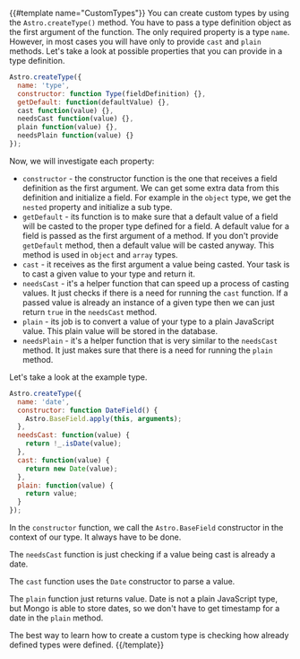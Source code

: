 {{#template name="CustomTypes"}}
You can create custom types by using the `Astro.createType()` method. You have to pass a type definition object as the first argument of the function. The only required property is a type `name`. However, in most cases you will have only to provide `cast` and `plain` methods. Let's take a look at possible properties that you can provide in a type definition.

```js
Astro.createType({
  name: 'type',
  constructor: function Type(fieldDefinition) {},
  getDefault: function(defaultValue) {},
  cast function(value) {},
  needsCast function(value) {},
  plain function(value) {},
  needsPlain function(value) {}
});
```

Now, we will investigate each property:

- `constructor` - the constructor function is the one that receives a field definition as the first argument. We can get some extra data from this definition and initialize a field. For example in the `object` type, we get the `nested` property and initialize a sub type.
- `getDefault` - its function is to make sure that a default value of a field will be casted to the proper type defined for a field. A default value for a field is passed as the first argument of a method. If you don't provide `getDefault` method, then a default value will be casted anyway. This method is used in `object` and `array` types.
- `cast` - it receives as the first argument a value being casted. Your task is to cast a given value to your type and return it.
- `needsCast` - it's a helper function that can speed up a process of casting values. It just checks if there is a need for running the `cast` function. If a passed value is already an instance of a given type then we can just return `true` in the `needsCast` method.
- `plain` - its job is to convert a value of your type to a plain JavaScript value. This plain value will be stored in the database.
- `needsPlain` - it's a helper function that is very similar to the `needsCast` method. It just makes sure that there is a need for running the `plain` method.

Let's take a look at the example type.

```js
Astro.createType({
  name: 'date',
  constructor: function DateField() {
    Astro.BaseField.apply(this, arguments);
  },
  needsCast: function(value) {
    return !_.isDate(value);
  },
  cast: function(value) {
    return new Date(value);
  },
  plain: function(value) {
    return value;
  }
});
```

In the `constructor` function, we call the `Astro.BaseField` constructor in the context of our type. It always have to be done.

The `needsCast` function is just checking if a value being cast is already a date.

The `cast` function uses the `Date` constructor to parse a value.

The `plain` function just returns value. Date is not a plain JavaScript type, but Mongo is able to store dates, so we don't have to get timestamp for a date in the `plain` method.

The best way to learn how to create a custom type is checking how already defined types were defined.
{{/template}}
